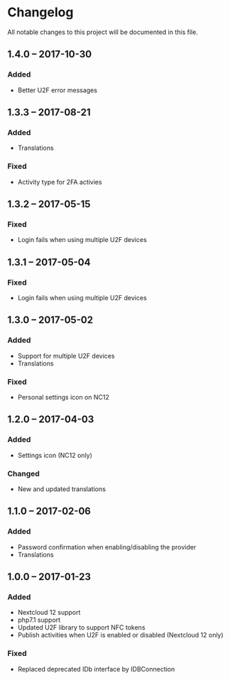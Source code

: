 # Changelog
All notable changes to this project will be documented in this file.

## 1.4.0 – 2017-10-30
### Added
- Better U2F error messages

## 1.3.3 – 2017-08-21
### Added
- Translations
### Fixed
- Activity type for 2FA activies

## 1.3.2 – 2017-05-15
### Fixed
- Login fails when using multiple U2F devices

## 1.3.1 – 2017-05-04
### Fixed
- Login fails when using multiple U2F devices

## 1.3.0 – 2017-05-02
### Added
- Support for multiple U2F devices
- Translations
### Fixed
- Personal settings icon on NC12

## 1.2.0 – 2017-04-03
### Added
- Settings icon (NC12 only)
### Changed
- New and updated translations

## 1.1.0 – 2017-02-06
### Added
- Password confirmation when enabling/disabling the provider
- Translations

## 1.0.0 – 2017-01-23
### Added
- Nextcloud 12 support
- php7.1 support
- Updated U2F library to support NFC tokens
- Publish activities when U2F is enabled or disabled (Nextcloud 12 only)

### Fixed
- Replaced deprecated IDb interface by IDBConnection

